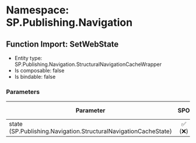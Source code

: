 # Namespace: SP.Publishing.Navigation

## Function Import: SetWebState

- Entity type: SP.Publishing.Navigation.StructuralNavigationCacheWrapper
- Is composable: false
- Is bindable: false

### Parameters

Parameter | SPO | SP 2019 | SP 2016 | SP 2013
----------|:---:|:-------:|:-------:|:-------:
state (SP.Publishing.Navigation.StructuralNavigationCacheState) | ✅ (❌) | ❌ | ❌ | ❌